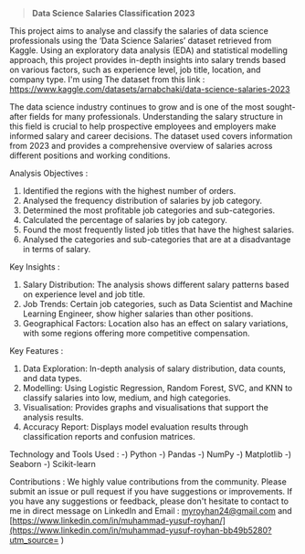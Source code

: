 > **Data Science Salaries Classification 2023**

This project aims to analyse and classify the salaries of data science professionals using the ‘Data Science Salaries’ dataset retrieved from Kaggle. Using an exploratory data analysis (EDA) and statistical modelling approach, this project provides in-depth insights into salary trends based on various factors, such as experience level, job title, location, and company type. I'm using The dataset from this link : https://www.kaggle.com/datasets/arnabchaki/data-science-salaries-2023

The data science industry continues to grow and is one of the most sought-after fields for many professionals. Understanding the salary structure in this field is crucial to help prospective employees and employers make informed salary and career decisions. The dataset used covers information from 2023 and provides a comprehensive overview of salaries across different positions and working conditions.

Analysis Objectives :
   1) Identified the regions with the highest number of orders.
   2) Analysed the frequency distribution of salaries by job category.
   3) Determined the most profitable job categories and sub-categories.
   4) Calculated the percentage of salaries by job category.
   5) Found the most frequently listed job titles that have the highest salaries.
   6) Analysed the categories and sub-categories that are at a disadvantage in terms of salary.

Key Insights : 
   1) Salary Distribution: The analysis shows different salary patterns based on experience level and job title.
   2) Job Trends: Certain job categories, such as Data Scientist and Machine Learning Engineer, show higher salaries than other positions.
   3) Geographical Factors: Location also has an effect on salary variations, with some regions offering more competitive compensation.

Key Features : 
   1) Data Exploration: In-depth analysis of salary distribution, data counts, and data types.
   2) Modelling: Using Logistic Regression, Random Forest, SVC, and KNN to classify salaries into low, medium, and high categories.
   3) Visualisation: Provides graphs and visualisations that support the analysis results.
   4) Accuracy Report: Displays model evaluation results through classification reports and confusion matrices.

Technology and Tools Used : 
   -) Python
   -) Pandas
   -) NumPy
   -) Matplotlib
   -) Seaborn
   -) Scikit-learn

Contributions : We highly value contributions from the community. Please submit an issue or pull request if you have suggestions or improvements.
If you have any suggestions or feedback, please don't hesitate to contact to me in direct message on LinkedIn and Email : myroyhan24@gmail.com and [https://www.linkedin.com/in/muhammad-yusuf-royhan/](https://www.linkedin.com/in/muhammad-yusuf-royhan-bb49b5280?utm_source=
)
